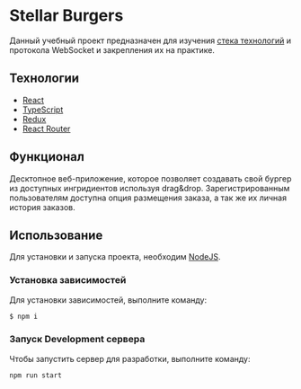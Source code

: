 # Stellar Burgers
Данный учебный проект предназначен для изучения [стека технологий](#технологии) и протокола WebSocket и закрепления их на практике.

## Технологии
- [React](https://react.dev)
- [TypeScript](https://www.typescriptlang.org/)
- [Redux](https://redux.js.org)
- [React Router](https://reactrouter.com/en/main)

## Функционал
Десктопное веб-приложение, которое позволяет создавать свой бургер из доступных ингридиентов используя drag&drop. 
Зарегистрированным пользователям доступна опция размещения заказа, а так же их личная история заказов.

## Использование
Для установки и запуска проекта, необходим [NodeJS](https://nodejs.org/).

### Установка зависимостей
Для установки зависимостей, выполните команду:
```sh
$ npm i
```

### Запуск Development сервера
Чтобы запустить сервер для разработки, выполните команду:
```sh
npm run start
```
